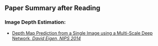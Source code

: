 ## Paper Summary after Reading

### Image Depth Estimation:
* [<ins>Depth Map Prediction from a Single Image using a Multi-Scale Deep Network, *David Eigen, NIPS 2014*</ins>](https://github.com/bolianchen/deep-learning-paper-reading/tree/main/depth_map_prediction_from_a_single_image_using_a_multi-scale_deep_network)
